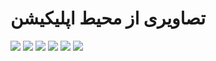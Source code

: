 <h1>تصاویری از محیط اپلیکیشن</h1>
<img src="assets/preview (1).jpg">
<img src="assets/preview (2).jpg">
<img src="assets/preview (3).jpg">
<img src="assets/preview (4).jpg">
<img src="assets/preview (5).jpg">
<img src="assets/preview (6).jpg">